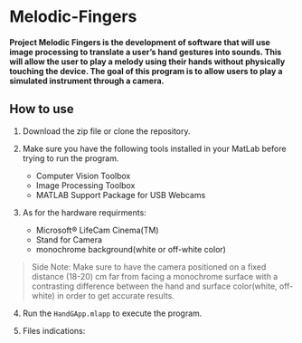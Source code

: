 # Melodic-Fingers

#### Project Melodic Fingers is the development of software that will use image processing to translate a user’s hand gestures into sounds. This will allow the user to play a melody using their hands without physically touching the device. The goal of this program is to allow users to play a simulated instrument through a camera. 

## How to use

1. Download the zip file or clone the repository.

2. Make sure you have the following tools installed in your MatLab before trying to run the program.
    - Computer Vision Toolbox
    - Image Processing Toolbox
    - MATLAB Support Package for USB Webcams
    
3. As for the hardware requirments:
    - Microsoft® LifeCam Cinema(TM)
    - Stand for Camera
    - monochrome background(white or off-white color) 

> Side Note: Make sure to have the camera positioned on a fixed distance (18-20) cm far from  facing a monochrome surface with a contrasting difference between the hand and surface color(white, off-white) in order to get accurate results.

4. Run the `HandGApp.mlapp` to execute the program.

5. Files indications:


